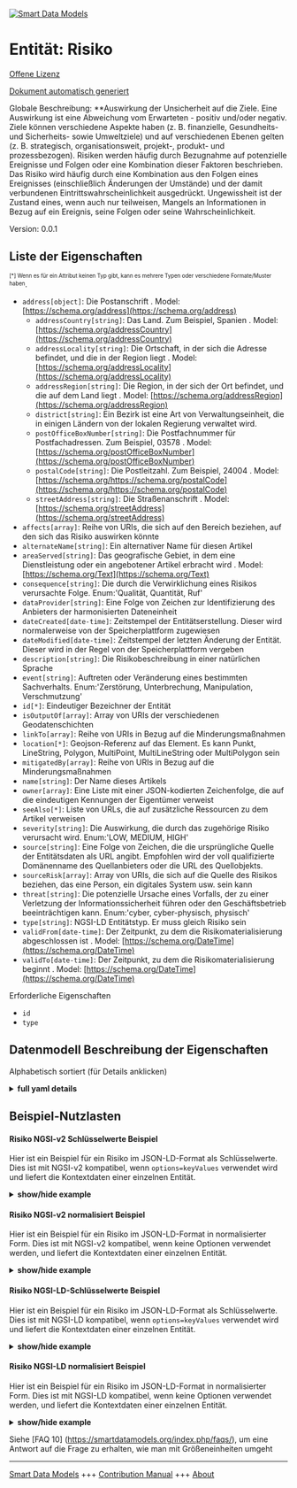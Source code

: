 <!-- 10-Header -->  
[![Smart Data Models](https://smartdatamodels.org/wp-content/uploads/2022/01/SmartDataModels_logo.png "Logo")](https://smartdatamodels.org)  
Entität: Risiko  
===============<!-- /10-Header -->  
<!-- 15-License -->  
[Offene Lizenz](https://github.com/smart-data-models//dataModel.RiskManagement/blob/master/Risk/LICENSE.md)  
[Dokument automatisch generiert](https://docs.google.com/presentation/d/e/2PACX-1vTs-Ng5dIAwkg91oTTUdt8ua7woBXhPnwavZ0FxgR8BsAI_Ek3C5q97Nd94HS8KhP-r_quD4H0fgyt3/pub?start=false&loop=false&delayms=3000#slide=id.gb715ace035_0_60)  
<!-- /15-License -->  
<!-- 20-Description -->  
Globale Beschreibung: **Auswirkung der Unsicherheit auf die Ziele. Eine Auswirkung ist eine Abweichung vom Erwarteten - positiv und/oder negativ. Ziele können verschiedene Aspekte haben (z. B. finanzielle, Gesundheits- und Sicherheits- sowie Umweltziele) und auf verschiedenen Ebenen gelten (z. B. strategisch, organisationsweit, projekt-, produkt- und prozessbezogen). Risiken werden häufig durch Bezugnahme auf potenzielle Ereignisse und Folgen oder eine Kombination dieser Faktoren beschrieben. Das Risiko wird häufig durch eine Kombination aus den Folgen eines Ereignisses (einschließlich Änderungen der Umstände) und der damit verbundenen Eintrittswahrscheinlichkeit ausgedrückt. Ungewissheit ist der Zustand eines, wenn auch nur teilweisen, Mangels an Informationen in Bezug auf ein Ereignis, seine Folgen oder seine Wahrscheinlichkeit.  
Version: 0.0.1  
<!-- /20-Description -->  
<!-- 30-PropertiesList -->  

## Liste der Eigenschaften  

<sup><sub>[*] Wenn es für ein Attribut keinen Typ gibt, kann es mehrere Typen oder verschiedene Formate/Muster haben</sub></sup>.  
- `address[object]`: Die Postanschrift  . Model: [https://schema.org/address](https://schema.org/address)	- `addressCountry[string]`: Das Land. Zum Beispiel, Spanien  . Model: [https://schema.org/addressCountry](https://schema.org/addressCountry)  
	- `addressLocality[string]`: Die Ortschaft, in der sich die Adresse befindet, und die in der Region liegt  . Model: [https://schema.org/addressLocality](https://schema.org/addressLocality)  
	- `addressRegion[string]`: Die Region, in der sich der Ort befindet, und die auf dem Land liegt  . Model: [https://schema.org/addressRegion](https://schema.org/addressRegion)  
	- `district[string]`: Ein Bezirk ist eine Art von Verwaltungseinheit, die in einigen Ländern von der lokalen Regierung verwaltet wird.    
	- `postOfficeBoxNumber[string]`: Die Postfachnummer für Postfachadressen. Zum Beispiel, 03578  . Model: [https://schema.org/postOfficeBoxNumber](https://schema.org/postOfficeBoxNumber)  
	- `postalCode[string]`: Die Postleitzahl. Zum Beispiel, 24004  . Model: [https://schema.org/https://schema.org/postalCode](https://schema.org/https://schema.org/postalCode)  
	- `streetAddress[string]`: Die Straßenanschrift  . Model: [https://schema.org/streetAddress](https://schema.org/streetAddress)  
- `affects[array]`: Reihe von URIs, die sich auf den Bereich beziehen, auf den sich das Risiko auswirken könnte  - `alternateName[string]`: Ein alternativer Name für diesen Artikel  - `areaServed[string]`: Das geografische Gebiet, in dem eine Dienstleistung oder ein angebotener Artikel erbracht wird  . Model: [https://schema.org/Text](https://schema.org/Text)- `consequence[string]`: Die durch die Verwirklichung eines Risikos verursachte Folge. Enum:'Qualität, Quantität, Ruf'  - `dataProvider[string]`: Eine Folge von Zeichen zur Identifizierung des Anbieters der harmonisierten Dateneinheit  - `dateCreated[date-time]`: Zeitstempel der Entitätserstellung. Dieser wird normalerweise von der Speicherplattform zugewiesen  - `dateModified[date-time]`: Zeitstempel der letzten Änderung der Entität. Dieser wird in der Regel von der Speicherplattform vergeben  - `description[string]`: Die Risikobeschreibung in einer natürlichen Sprache  - `event[string]`: Auftreten oder Veränderung eines bestimmten Sachverhalts. Enum:'Zerstörung, Unterbrechung, Manipulation, Verschmutzung'  - `id[*]`: Eindeutiger Bezeichner der Entität  - `isOutputOf[array]`: Array von URIs der verschiedenen Geodatenschichten  - `linkTo[array]`: Reihe von URIs in Bezug auf die Minderungsmaßnahmen  - `location[*]`: Geojson-Referenz auf das Element. Es kann Punkt, LineString, Polygon, MultiPoint, MultiLineString oder MultiPolygon sein  - `mitigatedBy[array]`: Reihe von URIs in Bezug auf die Minderungsmaßnahmen  - `name[string]`: Der Name dieses Artikels  - `owner[array]`: Eine Liste mit einer JSON-kodierten Zeichenfolge, die auf die eindeutigen Kennungen der Eigentümer verweist  - `seeAlso[*]`: Liste von URLs, die auf zusätzliche Ressourcen zu dem Artikel verweisen  - `severity[string]`: Die Auswirkung, die durch das zugehörige Risiko verursacht wird. Enum:'LOW, MEDIUM, HIGH'  - `source[string]`: Eine Folge von Zeichen, die die ursprüngliche Quelle der Entitätsdaten als URL angibt. Empfohlen wird der voll qualifizierte Domänenname des Quellanbieters oder die URL des Quellobjekts.  - `sourceRisk[array]`: Array von URIs, die sich auf die Quelle des Risikos beziehen, das eine Person, ein digitales System usw. sein kann  - `threat[string]`: Die potenzielle Ursache eines Vorfalls, der zu einer Verletzung der Informationssicherheit führen oder den Geschäftsbetrieb beeinträchtigen kann. Enum:'cyber, cyber-physisch, physisch'  - `type[string]`: NGSI-LD Entitätstyp. Er muss gleich Risiko sein  - `validFrom[date-time]`: Der Zeitpunkt, zu dem die Risikomaterialisierung abgeschlossen ist  . Model: [https://schema.org/DateTime](https://schema.org/DateTime)- `validTo[date-time]`: Der Zeitpunkt, zu dem die Risikomaterialisierung beginnt  . Model: [https://schema.org/DateTime](https://schema.org/DateTime)<!-- /30-PropertiesList -->  
<!-- 35-RequiredProperties -->  
Erforderliche Eigenschaften  
- `id`  - `type`  <!-- /35-RequiredProperties -->  
<!-- 40-RequiredProperties -->  
<!-- /40-RequiredProperties -->  
<!-- 50-DataModelHeader -->  
## Datenmodell Beschreibung der Eigenschaften  
Alphabetisch sortiert (für Details anklicken)  
<!-- /50-DataModelHeader -->  
<!-- 60-ModelYaml -->  
<details><summary><strong>full yaml details</strong></summary>    
```yaml  
Risk:    
  description: 'Effect of uncertainty on objectives. An effect is a deviation from the expected—positive and/or negative. Objectives can have different aspects (such as financial, health and safety, and environmental goals) and can apply at different levels (such as strategic, organization-wide, project, product and process). Risk is often characterized by reference to potential events and consequences, or a combination of these. Risk is often expressed in terms of a combination of the consequences of an event (including changes in circumstances) and the associated likelihood of occurrence. Uncertainty is the state, even partial, of deficiency of information related to, understanding or knowledge of, an event, its consequence, or likelihood.'    
  properties:    
    address:    
      description: The mailing address    
      properties:    
        addressCountry:    
          description: 'The country. For example, Spain'    
          type: string    
          x-ngsi:    
            model: https://schema.org/addressCountry    
            type: Property    
        addressLocality:    
          description: 'The locality in which the street address is, and which is in the region'    
          type: string    
          x-ngsi:    
            model: https://schema.org/addressLocality    
            type: Property    
        addressRegion:    
          description: 'The region in which the locality is, and which is in the country'    
          type: string    
          x-ngsi:    
            model: https://schema.org/addressRegion    
            type: Property    
        district:    
          description: 'A district is a type of administrative division that, in some countries, is managed by the local government'    
          type: string    
          x-ngsi:    
            type: Property    
        postOfficeBoxNumber:    
          description: 'The post office box number for PO box addresses. For example, 03578'    
          type: string    
          x-ngsi:    
            model: https://schema.org/postOfficeBoxNumber    
            type: Property    
        postalCode:    
          description: 'The postal code. For example, 24004'    
          type: string    
          x-ngsi:    
            model: https://schema.org/https://schema.org/postalCode    
            type: Property    
        streetAddress:    
          description: The street address    
          type: string    
          x-ngsi:    
            model: https://schema.org/streetAddress    
            type: Property    
        streetNr:    
          description: Number identifying a specific property on a public street    
          type: string    
          x-ngsi:    
            type: Property    
      type: object    
      x-ngsi:    
        model: https://schema.org/address    
        type: Property    
    affects:    
      description: Array of URIs related to the area in which the risk could affect    
      items:    
        anyOf:    
          - description: Identifier format of any NGSI entity    
            maxLength: 256    
            minLength: 1    
            pattern: ^[\w\-\.\{\}\$\+\*\[\]`|~^@!,:\\]+$    
            type: string    
            x-ngsi:    
              type: Property    
          - description: Identifier format of any NGSI entity    
            format: uri    
            type: string    
            x-ngsi:    
              type: Property    
      type: array    
      x-ngsi:    
        type: Relationship    
    alternateName:    
      description: An alternative name for this item    
      type: string    
      x-ngsi:    
        type: Property    
    areaServed:    
      description: The geographic area where a service or offered item is provided    
      type: string    
      x-ngsi:    
        model: https://schema.org/Text    
        type: Property    
    consequence:    
      description: 'The consequence caused by a risk materialization. Enum:''quality, quantity, reputation'''    
      enum:    
        - quality    
        - quantity    
        - reputation    
      type: string    
      x-ngsi:    
        type: Property    
    dataProvider:    
      description: A sequence of characters identifying the provider of the harmonised data entity    
      type: string    
      x-ngsi:    
        type: Property    
    dateCreated:    
      description: Entity creation timestamp. This will usually be allocated by the storage platform    
      format: date-time    
      type: string    
      x-ngsi:    
        type: Property    
    dateModified:    
      description: Timestamp of the last modification of the entity. This will usually be allocated by the storage platform    
      format: date-time    
      type: string    
      x-ngsi:    
        type: Property    
    description:    
      description: The risk description in a natural language    
      type: string    
      x-ngsi:    
        type: Property    
    event:    
      description: 'Occurrence or change of a particular set of circumstances. Enum:''destruction, interruption, manipulation, pollution'''    
      enum:    
        - destruction    
        - interruption    
        - manipulation    
        - pollution    
      type: string    
      x-ngsi:    
        type: Property    
    id:    
      anyOf:    
        - description: Identifier format of any NGSI entity    
          maxLength: 256    
          minLength: 1    
          pattern: ^[\w\-\.\{\}\$\+\*\[\]`|~^@!,:\\]+$    
          type: string    
          x-ngsi:    
            type: Property    
        - description: Identifier format of any NGSI entity    
          format: uri    
          type: string    
          x-ngsi:    
            type: Property    
      description: Unique identifier of the entity    
      x-ngsi:    
        type: Property    
    isOutputOf:    
      description: Array of URIs of the different Geospatial Data Layers    
      items:    
        anyOf:    
          - description: Identifier format of any NGSI entity    
            maxLength: 256    
            minLength: 1    
            pattern: ^[\w\-\.\{\}\$\+\*\[\]`|~^@!,:\\]+$    
            type: string    
            x-ngsi:    
              type: Property    
          - description: Identifier format of any NGSI entity    
            format: uri    
            type: string    
            x-ngsi:    
              type: Property    
      type: array    
      x-ngsi:    
        type: Relationship    
    linkTo:    
      description: Array of URIs related to the Mitigation Measures    
      items:    
        anyOf:    
          - description: Identifier format of any NGSI entity    
            maxLength: 256    
            minLength: 1    
            pattern: ^[\w\-\.\{\}\$\+\*\[\]`|~^@!,:\\]+$    
            type: string    
            x-ngsi:    
              type: Property    
          - description: Identifier format of any NGSI entity    
            format: uri    
            type: string    
            x-ngsi:    
              type: Property    
      type: array    
      x-ngsi:    
        type: Relationship    
    location:    
      description: 'Geojson reference to the item. It can be Point, LineString, Polygon, MultiPoint, MultiLineString or MultiPolygon'    
      oneOf:    
        - description: Geojson reference to the item. Point    
          properties:    
            bbox:    
              items:    
                type: number    
              minItems: 4    
              type: array    
            coordinates:    
              items:    
                type: number    
              minItems: 2    
              type: array    
            type:    
              enum:    
                - Point    
              type: string    
          required:    
            - type    
            - coordinates    
          title: GeoJSON Point    
          type: object    
          x-ngsi:    
            type: GeoProperty    
        - description: Geojson reference to the item. LineString    
          properties:    
            bbox:    
              items:    
                type: number    
              minItems: 4    
              type: array    
            coordinates:    
              items:    
                items:    
                  type: number    
                minItems: 2    
                type: array    
              minItems: 2    
              type: array    
            type:    
              enum:    
                - LineString    
              type: string    
          required:    
            - type    
            - coordinates    
          title: GeoJSON LineString    
          type: object    
          x-ngsi:    
            type: GeoProperty    
        - description: Geojson reference to the item. Polygon    
          properties:    
            bbox:    
              items:    
                type: number    
              minItems: 4    
              type: array    
            coordinates:    
              items:    
                items:    
                  items:    
                    type: number    
                  minItems: 2    
                  type: array    
                minItems: 4    
                type: array    
              type: array    
            type:    
              enum:    
                - Polygon    
              type: string    
          required:    
            - type    
            - coordinates    
          title: GeoJSON Polygon    
          type: object    
          x-ngsi:    
            type: GeoProperty    
        - description: Geojson reference to the item. MultiPoint    
          properties:    
            bbox:    
              items:    
                type: number    
              minItems: 4    
              type: array    
            coordinates:    
              items:    
                items:    
                  type: number    
                minItems: 2    
                type: array    
              type: array    
            type:    
              enum:    
                - MultiPoint    
              type: string    
          required:    
            - type    
            - coordinates    
          title: GeoJSON MultiPoint    
          type: object    
          x-ngsi:    
            type: GeoProperty    
        - description: Geojson reference to the item. MultiLineString    
          properties:    
            bbox:    
              items:    
                type: number    
              minItems: 4    
              type: array    
            coordinates:    
              items:    
                items:    
                  items:    
                    type: number    
                  minItems: 2    
                  type: array    
                minItems: 2    
                type: array    
              type: array    
            type:    
              enum:    
                - MultiLineString    
              type: string    
          required:    
            - type    
            - coordinates    
          title: GeoJSON MultiLineString    
          type: object    
          x-ngsi:    
            type: GeoProperty    
        - description: Geojson reference to the item. MultiLineString    
          properties:    
            bbox:    
              items:    
                type: number    
              minItems: 4    
              type: array    
            coordinates:    
              items:    
                items:    
                  items:    
                    items:    
                      type: number    
                    minItems: 2    
                    type: array    
                  minItems: 4    
                  type: array    
                type: array    
              type: array    
            type:    
              enum:    
                - MultiPolygon    
              type: string    
          required:    
            - type    
            - coordinates    
          title: GeoJSON MultiPolygon    
          type: object    
          x-ngsi:    
            type: GeoProperty    
      x-ngsi:    
        type: GeoProperty    
    mitigatedBy:    
      description: Array of URIs related to the Mitigation Measures    
      items:    
        anyOf:    
          - description: Identifier format of any NGSI entity    
            maxLength: 256    
            minLength: 1    
            pattern: ^[\w\-\.\{\}\$\+\*\[\]`|~^@!,:\\]+$    
            type: string    
            x-ngsi:    
              type: Property    
          - description: Identifier format of any NGSI entity    
            format: uri    
            type: string    
            x-ngsi:    
              type: Property    
      type: array    
      x-ngsi:    
        type: Relationship    
    name:    
      description: The name of this item    
      type: string    
      x-ngsi:    
        type: Property    
    owner:    
      description: A List containing a JSON encoded sequence of characters referencing the unique Ids of the owner(s)    
      items:    
        anyOf:    
          - description: Identifier format of any NGSI entity    
            maxLength: 256    
            minLength: 1    
            pattern: ^[\w\-\.\{\}\$\+\*\[\]`|~^@!,:\\]+$    
            type: string    
            x-ngsi:    
              type: Property    
          - description: Identifier format of any NGSI entity    
            format: uri    
            type: string    
            x-ngsi:    
              type: Property    
        description: Unique identifier of the entity    
        x-ngsi:    
          type: Property    
      type: array    
      x-ngsi:    
        type: Property    
    seeAlso:    
      description: list of uri pointing to additional resources about the item    
      oneOf:    
        - items:    
            format: uri    
            type: string    
          minItems: 1    
          type: array    
        - format: uri    
          type: string    
      x-ngsi:    
        type: Property    
    severity:    
      description: 'The impact generated by the associated Risk. Enum:''LOW, MEDIUM, HIGH'''    
      enum:    
        - LOW    
        - MEDIUM    
        - HIGH    
      type: string    
      x-ngsi:    
        type: Property    
    source:    
      description: 'A sequence of characters giving the original source of the entity data as a URL. Recommended to be the fully qualified domain name of the source provider, or the URL to the source object'    
      type: string    
      x-ngsi:    
        type: Property    
    sourceRisk:    
      description: 'Array of URIs related to the source of the Risk that can be a Person, a Digital System, etc'    
      items:    
        anyOf:    
          - description: Identifier format of any NGSI entity    
            maxLength: 256    
            minLength: 1    
            pattern: ^[\w\-\.\{\}\$\+\*\[\]`|~^@!,:\\]+$    
            type: string    
            x-ngsi:    
              type: Property    
          - description: Identifier format of any NGSI entity    
            format: uri    
            type: string    
            x-ngsi:    
              type: Property    
      type: array    
      x-ngsi:    
        type: Relationship    
    threat:    
      description: 'The potential cause of an incident that may result in a breach of information security or compromise business operations. Enum:''cyber, cyber-physical, physical'''    
      enum:    
        - cyber    
        - cyber-physical    
        - physical    
      type: string    
      x-ngsi:    
        type: Property    
    type:    
      description: NGSI-LD Entity Type. It must be equal to Risk    
      enum:    
        - Risk    
      type: string    
      x-ngsi:    
        type: Property    
    validFrom:    
      description: The time at which the risk materialization is finished    
      format: date-time    
      type: string    
      x-ngsi:    
        model: https://schema.org/DateTime    
        type: Property    
    validTo:    
      description: The time at which the risk materialization is started    
      format: date-time    
      type: string    
      x-ngsi:    
        model: https://schema.org/DateTime    
        type: Property    
  required:    
    - id    
    - type    
  type: object    
  x-derived-from: ""    
  x-disclaimer: 'Redistribution and use in source and binary forms, with or without modification, are permitted  provided that the license conditions are met. Copyleft (c) 2022 Contributors to Smart Data Models Program'    
  x-license-url: https://github.com/smart-data-models/dataModel.RiskManagement/blob/master/Risk/LICENSE.md    
  x-model-schema: https://raw.githubusercontent.com/smart-data-models/dataModel.RiskAssessment/master/Risk/schema.json    
  x-model-tags: ""    
  x-version: 0.0.1    
```  
</details>    
<!-- /60-ModelYaml -->  
<!-- 70-MiddleNotes -->  
<!-- /70-MiddleNotes -->  
<!-- 80-Examples -->  
## Beispiel-Nutzlasten  
#### Risiko NGSI-v2 Schlüsselwerte Beispiel  
Hier ist ein Beispiel für ein Risiko im JSON-LD-Format als Schlüsselwerte. Dies ist mit NGSI-v2 kompatibel, wenn `options=keyValues` verwendet wird und liefert die Kontextdaten einer einzelnen Entität.  
<details><summary><strong>show/hide example</strong></summary>    
```json  
{  
  "id": "urn:ngsi-ld:Risk:01",  
  "type": "Risk",  
  "validFrom": "2021-02-18T12:00:00Z",  
  "validTo": "2021-02-18T12:00:00Z",  
  "location": {  
    "type": "Polygon",  
    "coordinates": [  
      [  
        [  
          23.6627,  
          41.88768  
        ],  
        [  
          25.85598,  
          43.38622  
        ],  
        [  
          23.4899,  
          43.78691  
        ],  
        [  
          22.35609,  
          42.28869  
        ],  
        [  
          23.6627,  
          41.88769  
        ]  
      ]  
    ]  
  },  
  "consequence": "reputation",  
  "description": "Risk01 Corresponds to a failure in the Pumps of the water infraestructure",  
  "event": "interruption",  
  "threat": "physical",  
  "severity": "MEDIUM",  
  "isOutputOf": [  
    "urn:ngsi-ld:EOGeoDataLayer:01",  
    "urn:ngsi-ld:EOGeoDataLayer:01"  
  ],  
  "sourceRisk": [  
    "urn:ngsi-ld:Attacker:01"  
  ],  
  "affects": [  
    "urn:ngsi-ld:ServiceGISData:01"  
  ],  
  "mitigatedBy": [  
    "urn:ngsi-ld:Mitigation:01"  
  ],  
  "linkTo": [  
    "urn:ngsi-ld:Risk:02"  
  ]  
}  
```  
</details>  
#### Risiko NGSI-v2 normalisiert Beispiel  
Hier ist ein Beispiel für ein Risiko im JSON-LD-Format in normalisierter Form. Dies ist mit NGSI-v2 kompatibel, wenn keine Optionen verwendet werden, und liefert die Kontextdaten einer einzelnen Entität.  
<details><summary><strong>show/hide example</strong></summary>    
```json  
{  
  "id": "urn:ngsi-ld:Risk:01",  
  "type": "Risk",  
  "validFrom": {  
    "type": "DateTime",  
    "value": "2021-02-18T12:00:00Z"  
  },  
  "validTo": {  
    "type": "DateTime",  
    "value": "2021-02-18T12:00:00Z"  
  },  
  "location": {  
    "type": "geo:json",  
    "value": {  
      "type": "Polygon",  
      "coordinates": [  
        [  
          [  
            23.6627,  
            41.88768  
          ],  
          [  
            25.85598,  
            43.38622  
          ],  
          [  
            23.4899,  
            43.78691  
          ],  
          [  
            22.35609,  
            42.28869  
          ],  
          [  
            23.6627,  
            41.88769  
          ]  
        ]  
      ]  
    }  
  },  
  "consequence": {  
    "type": "Text",  
    "value": "reputation"  
  },  
  "description": {  
    "type": "Text",  
    "value": "Risk01 Corresponds to a failure in the Pumps of the water infraestructure"  
  },  
  "event": {  
    "type": "Text",  
    "value": "interruption"  
  },  
  "threat": {  
    "type": "Text",  
    "value": "physical"  
  },  
  "severity": {  
    "type": "Text",  
    "value": "MEDIUM"  
  },  
  "isOutputOf": {  
    "type": "Relationship",  
    "value": [  
      "urn:ngsi-ld:EOGeoDataLayer:01",  
      "urn:ngsi-ld:EOGeoDataLayer:01"  
    ]  
  },  
  "sourceRisk": {  
    "type": "Relationship",  
    "value": [  
      "urn:ngsi-ld:Attacker:01"  
    ]  
  },  
  "affects": {  
    "type": "Relationship",  
    "value": [  
      "urn:ngsi-ld:ServiceGISData:01"  
    ]  
  },  
  "mitigatedBy": {  
    "type": "Relationship",  
    "value": [  
      "urn:ngsi-ld:Mitigation:01"  
    ]  
  },  
  "linkTo": {  
    "type": "Relationship",  
    "value": [  
      "urn:ngsi-ld:Risk:02"  
    ]  
  }  
}  
```  
</details>  
#### Risiko NGSI-LD-Schlüsselwerte Beispiel  
Hier ist ein Beispiel für ein Risiko im JSON-LD-Format als Schlüsselwerte. Dies ist mit NGSI-LD kompatibel, wenn `options=keyValues` verwendet wird und liefert die Kontextdaten einer einzelnen Entität.  
<details><summary><strong>show/hide example</strong></summary>    
```json  
{  
    "id": "urn:ngsi-ld:Risk:01",  
    "type": "Risk",  
    "affects": [  
        "urn:ngsi-ld:ServiceGISData:01"  
    ],  
    "consequence": "reputation",  
    "description": "Risk01 Corresponds to a failure in the Pumps of the water infraestructure",  
    "event": "interruption",  
    "isOutputOf": [  
        "urn:ngsi-ld:EOGeoDataLayer:01",  
        "urn:ngsi-ld:EOGeoDataLayer:01"  
    ],  
    "linkTo": [  
        "urn:ngsi-ld:Risk:02"  
    ],  
    "location": {  
        "type": "Polygon",  
        "coordinates": [  
            [  
                [  
                    23.6627,  
                    41.88768  
                ],  
                [  
                    25.85598,  
                    43.38622  
                ],  
                [  
                    23.4899,  
                    43.78691  
                ],  
                [  
                    22.35609,  
                    42.28869  
                ],  
                [  
                    23.6627,  
                    41.88769  
                ]  
            ]  
        ]  
    },  
    "mitigatedBy": [  
        "urn:ngsi-ld:Mitigation:01"  
    ],  
    "severity": "MEDIUM",  
    "sourceRisk": [  
        "urn:ngsi-ld:Attacker:01"  
    ],  
    "threat": "physical",  
    "validFrom": "2021-02-18T12:00:00Z",  
    "validTo": "2021-02-18T12:00:00Z",  
    "@context": [  
        "https://raw.githubusercontent.com/smart-data-models/dataModel.RiskManagement/master/context.jsonld"  
    ]  
}  
```  
</details>  
#### Risiko NGSI-LD normalisiert Beispiel  
Hier ist ein Beispiel für ein Risiko im JSON-LD-Format in normalisierter Form. Dies ist mit NGSI-LD kompatibel, wenn keine Optionen verwendet werden, und liefert die Kontextdaten einer einzelnen Entität.  
<details><summary><strong>show/hide example</strong></summary>    
```json  
{  
    "@id": "urn:ngsi-ld:Risk:01",  
    "@type": "Risk",  
    "affects": {  
        "type": "Relationship",  
        "value": [  
            "urn:ngsi-ld:ServiceGISData:01"  
        ]  
    },  
    "consequence": {  
        "type": "Property",  
        "value": "Reputation"  
    },  
    "description": {  
        "type": "Property",  
        "value": "Risk01 Corresponds to a failure in the Pumps of the water infraestructure"  
    },  
    "event": {  
        "type": "Property",  
        "value": "interruption"  
    },  
    "isOutputOf": {  
        "type": "Relationship",  
        "object": [  
            "urn:ngsi-ld:EOGeoDataLayer:01",  
            "urn:ngsi-ld:EOGeoDataLayer:01"  
        ]  
    },  
    "linkTo": {  
        "type": "Relationship",  
        "value": [  
            "urn:ngsi-ld:Risk:02"  
        ]  
    },  
    "location": {  
        "@type": "GeoProperty",  
        "value": {  
            "type": "Polygon",  
            "coordinates": [  
                [  
                    [  
                        23.6627,  
                        41.88768  
                    ],  
                    [  
                        25.85598,  
                        43.38622  
                    ],  
                    [  
                        23.4899,  
                        43.78691  
                    ],  
                    [  
                        22.35609,  
                        42.28869  
                    ],  
                    [  
                        23.6627,  
                        41.88769  
                    ]  
                ]  
            ]  
        }  
    },  
    "mitigatedBy": {  
        "type": "Relationship",  
        "value": [  
            "urn:ngsi-ld:Mitigation:01"  
        ]  
    },  
    "severity": {  
        "type": "Property",  
        "value": "MEDIUM"  
    },  
    "sourceRisk": {  
        "type": "Relationship",  
        "object": [  
            "urn:ngsi-ld:Attacker:01"  
        ]  
    },  
    "threat": {  
        "type": "Property",  
        "value": "physical"  
    },  
    "validFrom": {  
        "type": "Property",  
        "value": {  
            "@type": "DateTime",  
            "@value": "2021-02-18T12:00:00Z"  
        }  
    },  
    "validTo": {  
        "type": "Property",  
        "value": {  
            "@type": "DateTime",  
            "@value": "2021-02-18T12:00:00Z"  
        }  
    },  
    "@context": [  
        "https://raw.githubusercontent.com/smart-data-models/dataModel.RiskManagement/master/context.jsonld"  
    ]  
}  
```  
</details><!-- /80-Examples -->  
<!-- 90-FooterNotes -->  
<!-- /90-FooterNotes -->  
<!-- 95-Units -->  
Siehe [FAQ 10] (https://smartdatamodels.org/index.php/faqs/), um eine Antwort auf die Frage zu erhalten, wie man mit Größeneinheiten umgeht  
<!-- /95-Units -->  
<!-- 97-LastFooter -->  
---  
[Smart Data Models](https://smartdatamodels.org) +++ [Contribution Manual](https://bit.ly/contribution_manual) +++ [About](https://bit.ly/Introduction_SDM)<!-- /97-LastFooter -->  
